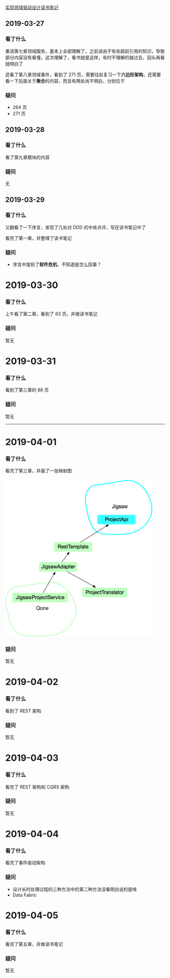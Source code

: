 [实现领域驱动设计读书笔记](../book_review/实现领域驱动设计.md)

## 2019-03-27

### 看了什么

重读第七章领域服务，基本上全部理解了，之前读由于有些超前引用的知识，导致部分内容没有看懂，这次理解了，看书就是这样，有时不理解的越过去，回头再看就明白了

还看了第八章领域事件，看到了 271 页，需要往前复习一下**六边形架构**，还需要看一下后面关于**聚合**的内容，而且有两处尚不明白，分别位于

### 疑问

* 264 页
* 271 页

## 2019-03-28

### 看了什么

看了第九章模块的内容

### 疑问

无

## 2019-03-29

### 看了什么

又翻看了一下序言，发现了几处对 DDD 的中肯点评，写在读书笔记中了

看完了第一章，并整理了读书笔记

### 疑问

* 序言中提到了**软件危机**，不知道是怎么回事？

# 2019-03-30

### 看了什么

上午看了第二章，看到了 63 页，并做读书笔记

### 疑问

暂无

# 2019-03-31

### 看了什么

看到了第三章的 88 页

### 疑问

暂无

----

# 2019-04-01

### 看了什么

看完了第三章，并画了一张映射图

![](../images/qone-jigsaw-context-map.png)

### 疑问

暂无

# 2019-04-02

### 看了什么

看到了 REST 架构

### 疑问

暂无

# 2019-04-03

### 看了什么

看完了 REST 架构和 CQRS 架构

### 疑问

暂无

# 2019-04-04

### 看了什么

看完了事件驱动架构

### 疑问

* 设计长时处理过程的三种方法中的第二种方法没看明白说的是啥
* Data Fabric 

# 2019-04-05

### 看了什么

看完了第五章，并做读书笔记

### 疑问

暂无
